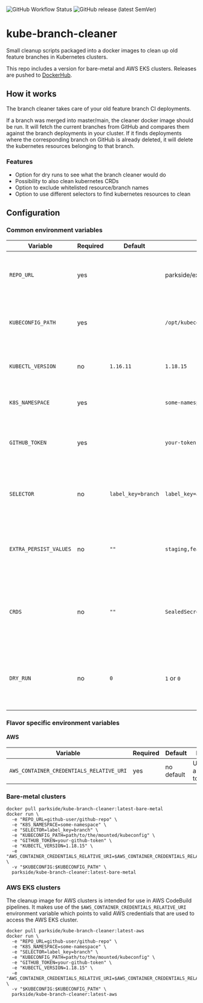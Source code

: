 ![GitHub Workflow Status](https://img.shields.io/github/workflow/status/parkside-it/kube-branch-cleaner/build)
![GitHub release (latest SemVer)](https://img.shields.io/github/v/release/parkside-it/kube-branch-cleaner?sort=semver)

# kube-branch-cleaner
Small cleanup scripts packaged into a docker images to clean up old feature branches in Kubernetes clusters.

This repo includes a version for bare-metal and AWS EKS clusters.
Releases are pushed to [DockerHub](https://hub.docker.com/r/parkside/kube-branch-cleaner).

## How it works
The branch cleaner takes care of your old feature branch CI deployments.

If a branch was merged into master/main, the cleaner docker image should be run.
It will fetch the current branches from GitHub and compares them against the branch deployments in your cluster.
If it finds deployments where the corresponding branch on GitHub is already deleted, it will delete the kubernetes
resources belonging to that branch.

### Features
* Option for dry runs to see what the branch cleaner would do
* Possibility to also clean kubernetes CRDs
* Option to exclude whitelisted resource/branch names
* Option to use different selectors to find kubernetes resources to clean

## Configuration
### Common environment variables
| Variable | Required | Default | Example | Description |
|---|---|---|---|---|
| `REPO_URL` | yes |  | parkside/example-repo | Full SSH repo URL to fetch the current branches from |
| `KUBECONFIG_PATH` | yes |   | `/opt/kubeconfig` | Kubeconfig that is used to access the k8s cluster for cleanup |
| `KUBECTL_VERSION` | no | `1.16.11` | `1.18.15` | This version of kubectl will be downloaded and used |
| `K8S_NAMESPACE` | yes |  | `some-namespace` | This k8s namespace will be cleaned up |
| `GITHUB_TOKEN` | yes |  | `your-token` | This token is used to access private GitHub repos |
| `SELECTOR` | no | `label_key=branch` | `label_key=app` | This k8s selector will be used to find old resources that need cleanup |
| `EXTRA_PERSIST_VALUES` | no | `""`  | `staging,feature-to-keep` | Comma separated list of names that should not be cleaned up |
| `CRDS` | no | `""` | `SealedSecret,SomeCustomResource` | Custom k8s resource definitions that should also be taken into account during cleanup |
| `DRY_RUN` | no | `0` | `1` or `0` | If this is set to `1`, then the cleanup will only check what to clean but not delete anything |

### Flavor specific environment variables
#### AWS

| Variable | Required | Default  | Description |
|---|---|---|---|
| `AWS_CONTAINER_CREDENTIALS_RELATIVE_URI` | yes | no default | Used for authentication to AWS |

### Bare-metal clusters

```shell
docker pull parkside/kube-branch-cleaner:latest-bare-metal
docker run \
  -e "REPO_URL=github-user/github-repo" \
  -e "K8S_NAMESPACE=some-namespace" \
  -e "SELECTOR=label_key=branch" \
  -e "KUBECONFIG_PATH=path/to/the/mounted/kubeconfig" \
  -e "GITHUB_TOKEN=your-github-token" \
  -e "KUBECTL_VERSION=1.18.15" \
  -e "AWS_CONTAINER_CREDENTIALS_RELATIVE_URI=$AWS_CONTAINER_CREDENTIALS_RELATIVE_URI" \
  -v "$KUBECONFIG:$KUBECONFIG_PATH" \
  parkside/kube-branch-cleaner:latest-bare-metal
```

### AWS EKS clusters
The cleanup image for AWS clusters is intended for use in AWS CodeBuild pipelines.
It makes use of the `$AWS_CONTAINER_CREDENTIALS_RELATIVE_URI` environment variable 
which points to valid AWS credentials that are used to access the AWS EKS cluster.
```shell
docker pull parkside/kube-branch-cleaner:latest-aws
docker run \
  -e "REPO_URL=github-user/github-repo" \
  -e "K8S_NAMESPACE=some-namespace" \
  -e "SELECTOR=label_key=branch" \
  -e "KUBECONFIG_PATH=path/to/the/mounted/kubeconfig" \
  -e "GITHUB_TOKEN=your-github-token" \
  -e "KUBECTL_VERSION=1.18.15" \
  -e "AWS_CONTAINER_CREDENTIALS_RELATIVE_URI=$AWS_CONTAINER_CREDENTIALS_RELATIVE_URI" \
  -v "$KUBECONFIG:$KUBECONFIG_PATH" \
  parkside/kube-branch-cleaner:latest-aws
```

